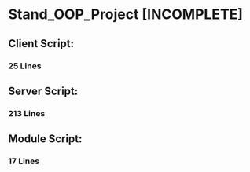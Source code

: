 # Stand_OOP_Project [INCOMPLETE]

## Client Script:
### 25 Lines

## Server Script:
### 213 Lines

## Module Script:
### 17 Lines

